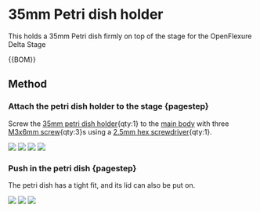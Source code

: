 # 35mm Petri dish holder

This holds a 35mm Petri dish firmly on top of the stage for the OpenFlexure Delta Stage

{{BOM}}

[35mm petri dish holder]: ../models/35mm_petri_dish_holder.stl "{cat:3DPrinted}"
[M3x6mm screw]: "{cat:part}"
[main body]: ../components/delta_stage_main_body.md "{cat:3DPrinted}"
[2.5mm hex screwdriver]: "{cat:tool}"

## Method

### Attach the petri dish holder to the stage {pagestep}

Screw the [35mm petri dish holder]{qty:1} to the [main body] with three [M3x6mm screw]{qty:3}s using a [2.5mm hex screwdriver]{qty:1}.  

![](../images/35mm_petri_dish_holder/attach1.jpg)
![](../images/35mm_petri_dish_holder/attach2.jpg)
![](../images/35mm_petri_dish_holder/attach3.jpg)
![](../images/35mm_petri_dish_holder/attach4.jpg)

### Push in the petri dish {pagestep}

The petri dish has a tight fit, and its lid can also be put on.

![](../images/35mm_petri_dish_holder/petri1.jpg)
![](../images/35mm_petri_dish_holder/petri2.jpg)
![](../images/35mm_petri_dish_holder/petri3.jpg)